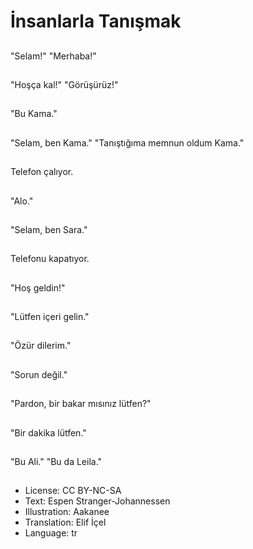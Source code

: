 # İnsanlarla Tanışmak

##
"Selam!" "Merhaba!"

##
"Hoşça kal!" "Görüşürüz!"

##
"Bu Kama."

##
"Selam, ben Kama." "Tanıştığıma memnun oldum Kama."

##
Telefon çalıyor.

##
"Alo."

##
"Selam, ben Sara."

##
Telefonu kapatıyor.

##
"Hoş geldin!"

##
"Lütfen içeri gelin."

##
"Özür dilerim."

##
"Sorun değil."

##
"Pardon, bir bakar mısınız lütfen?"

##
"Bir dakika lütfen."

##
"Bu Ali." "Bu da Leila."

##
* License: CC BY-NC-SA
* Text: Espen Stranger-Johannessen
* Illustration: Aakanee
* Translation: Elif İçel
* Language: tr
